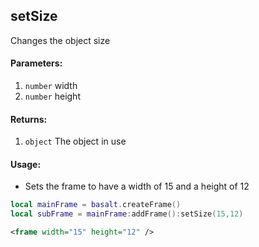 ## setSize
Changes the object size
#### Parameters: 
1. `number` width
2. `number` height

#### Returns:
1. `object` The object in use

#### Usage:
* Sets the frame to have a width of 15 and a height of 12
```lua
local mainFrame = basalt.createFrame()
local subFrame = mainFrame:addFrame():setSize(15,12)
```
```xml
<frame width="15" height="12" />
```